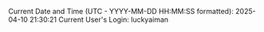 Current Date and Time (UTC - YYYY-MM-DD HH:MM:SS formatted): 2025-04-10 21:30:21
Current User's Login: luckyaiman
